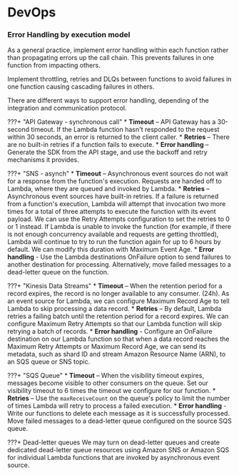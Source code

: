 # DevOps

### Error Handling by execution model

As a general practice, implement error handling within each function rather than propagating errors up the call chain. This prevents failures in one function from impacting others.

Implement throttling, retries and DLQs between functions to avoid failures in one function causing cascading failures in others.

There are different ways to support error handling, depending of the integration and communication protocol.

???+ "API Gateway - synchronous call"
    * **Timeout** – API Gateway has a 30-second timeout. If the Lambda function hasn't responded to the request within 30 seconds, an error is returned to the client caller.
    * **Retries** – There are no built-in retries if a function fails to execute.
    * **Error handling** – Generate the SDK from the API stage, and use the backoff and retry mechanisms it provides.


???+ "SNS - asynch"
    * **Timeout** – Asynchronous event sources do not wait for a response from the function's execution. Requests are handed off to Lambda, where they are queued and invoked by Lambda. 
    * **Retries** – Asynchronous event sources have built-in retries. If a failure is returned from a function's execution, Lambda will attempt that invocation two more times for a total of three attempts to execute the function with its event payload. We can use the Retry Attempts configuration to set the retries to 0 or 1 instead. If Lambda is unable to invoke the function (for example, if there is not enough concurrency available and requests are getting throttled), Lambda will continue to try to run the function again for up to 6 hours by default. We can modify this duration with Maximum Event Age.
    * **Error handling** - Use the Lambda destinations OnFailure option to send failures to another destination for processing. Alternatively, move failed messages to a dead-letter queue on the function. 

???+ "Kinesis Data Streams"
    * **Timeout** – When the retention period for a record expires, the record is no longer available to any consumer. (24h). As an event source for Lambda, we can configure Maximum Record Age to tell Lambda to skip processing a data record.
    * **Retries** –  By default, Lambda retries a failing batch until the retention period for a record expires. We can configure Maximum Retry Attempts so that our Lambda function will skip retrying a batch of records.
    * **Error handling** - Configure an OnFailure destination on our Lambda function so that when a data record reaches the Maximum Retry Attempts or Maximum Record Age, we can send its metadata, such as shard ID and stream Amazon Resource Name (ARN), to an SQS queue or SNS topic.

???+ "SQS Queue"
    * **Timeout** – When the visibility timeout expires, messages become visible to other consumers on the queue. Set our visibility timeout to 6 times the timeout we configure for our function.
    * **Retries** – Use the `maxReceiveCount` on the queue's policy to limit the number of times Lambda will retry to process a failed execution.
    * **Error handling** - Write our functions to delete each message as it is successfully processed. Move failed messages to a dead-letter queue configured on the source SQS queue.

???+ Dead-letter queues
    We may turn on dead-letter queues and create dedicated dead-letter queue resources using Amazon SNS or Amazon SQS for individual Lambda functions that are invoked by asynchronous event source.
